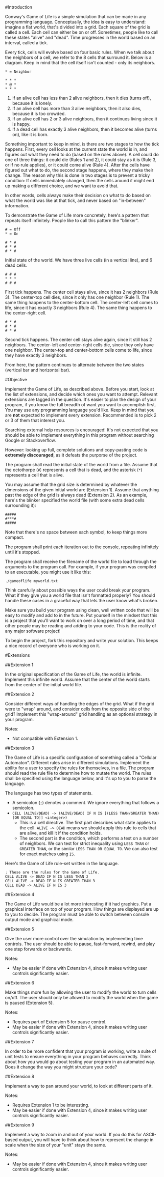 #Introduction

Conway's Game of Life is a simple simulation that can be made in any programming language. Conceptually, the idea is easy to understand: imagine a flat world, that's divided into a grid. Each square of the grid is called a cell. Each cell can either be on or off. Sometimes, people like to call these states "alive" and "dead". Time progresses in the world based on an interval, called a tick.

Every tick, cells will evolve based on four basic rules. When we talk about the neighbors of a cell, we refer to the 8 cells that surround it. Below is a diagram. Keep in mind that the cell itself isn't counted - only its neighbors.

```
* = Neighbor

* * *
* @ *
* * *
```

1. If an alive cell has less than 2 alive neighbors, then it dies (turns off), because it is lonely.
2. If an alive cell has more than 3 alive neighbors, then it also dies, because it is too crowded.
3. If an alive cell has 2 or 3 alive neighbors, then it continues living since it is happy.
4. If a dead cell has exactly 3 alive neighbors, then it becomes alive (turns on), like it is born.

Something important to keep in mind, is there are two stages to how the tick happens. First, every cell looks at the current state the world is in, and figures out what they need to do (based on the rules above). A cell could do one of three things: it could die (Rules 1 and 2), it could stay as it is (Rule 3, or if no rule applies), or it could come alive (Rule 4). After the cells have figured out what to do, the second stage happens, where they make their change. The reason why this is done in two stages is to prevent a tricky condition: If cells immediately changed, then the cells around it might end up making a different choice, and we want to avoid that.

In other words, cells always make their decision on what to do based on what the world was like at that tick, and never based on "in-between" information.

To demonstrate the Game of Life more concretely, here's a pattern that repeats itself infinitely. People like to call this pattern the "blinker".

```
# = Off
* = On

# * #
# * #
# * #
```

Initial state of the world. We have three live cells (in a vertical line), and 6 dead cells.

```
# # #
* * *
# # #
```

First tick happens. The center cell stays alive, since it has 2 neighbors (Rule 3). The center-top cell dies, since it only has one neighbor (Rule 1). The same thing happens to the center-bottom cell. The center-left cell comes to life, since it has exactly 3 neighbors (Rule 4). The same thing happens to the center-right cell.

```
# * #
# * #
# * #
```

Second tick happens. The center cell stays alive again, since it still has 2 neighbors. The center-left and center-right cells die, since they only have one neighbor. The center-top and center-bottom cells come to life, since they have exactly 3 neighbors.

From here, the pattern continues to alternate between the two states (vertical bar and horizontal bar).

#Objective

Implement the Game of Life, as described above. Before you start, look at the list of extensions, and decide which ones you want to attempt. Relevant extensions are tagged in the question. It's easier to plan the design of your program, if you know the full breadth of want you want to accomplish first. You may use any programming language you'd like. Keep in mind that you are **not** expected to implement every extension. Recommended is to pick 2 or 3 of them that interest you.

Searching external help resources is encouraged! It's not expected that you should be able to implement everything in this program without searching Google or Stackoverflow.

However: looking up full, complete solutions and copy-pasting code is **extremely discouraged**, as it defeats the purporse of the project. 

The program shall read the initial state of the world from a file. Assume that the octothorpe (`#`) represents a cell that is dead, and the asterisk (`*`) represents a cell that is alive.

You may assume that the grid size is determined by whatever the dimensions of the given initial world are (Extension 1). Assume that anything past the edge of the grid is always dead (Extension 2). As an example, here's the blinker specified the world file (with some extra dead cells surrounding it):

```
#####
#***#
#####
```

Note that there's no space between each symbol, to keep things more compact.

The program shall print each iteration out to the console, repeating infinitely until it's stopped.

The program shall receive the filename of the world file to load through the arguments to the program call. For example, if your program was compiled to an executable, you might use it like this:

```
./gameoflife myworld.txt
```

Think carefully about possible ways the user could break your program. What if they give you a world file that isn't formatted properly? You should handle these cases in a graceful way that lets the user know what's broken.

Make sure you build your program using clean, well written code that will be easy to modify and add to in the future. Put yourself in the mindset that this is a project that you'll want to work on over a long period of time, and that other people may be reading and adding to your code. This is the reality of any major software project!

To begin the project, fork this repository and write your solution. This keeps a nice record of everyone who is working on it.

#Extensions

##Extension 1

In the original specification of the Game of Life, the world is infinite. Implement this infinite world. Assume that the center of the world starts from the center of the initial world file.

##Extension 2

Consider different ways of handling the edges of the grid. What if the grid were to "wrap" around, and consider cells from the opposite side of the grid? Implement this "wrap-around" grid handling as an optional strategy in your program. 

Notes: 
* Not compatible with Extension 1.

##Extension 3

The Game of Life is a specific configuration of something called a "Cellular Automaton". Different rules arise in different simulations. Implement the ability for a user to specify the rules for themselves, in a file. The program should read the rule file to determine how to mutate the world. The rules shall be specified using the language below, and it's up to you to parse the language.

The language has two types of statements.

* A semicolon (`;`) denotes a comment. We ignore everything that follows a semicolon. 
* `CELL (ALIVE/DEAD) -> (ALIVE/DEAD) IF N IS [(LESS THAN/GREATER THAN) [OR EQUAL TO]] <integer>)`
	* This is a cell directive. The first part describes what state applies to the cell. `ALIVE -> DEAD` means we should apply this rule to cells that are alive, and kill it if the condition holds.
	* The second part is the condition, which performs a test on a number of neighbors. We can test for strict inequality using `LESS THAN` or `GREATER THAN`, or the similar `LESS THAN OR EQUAL TO`. We can also test for exact matches using `IS`.

Here's the Game of Life rule-set written in the language.

```
; These are the rules for the Game of Life.
CELL ALIVE -> DEAD IF N IS LESS THAN 2
CELL ALIVE -> DEAD IF N IS GREATER THAN 3
CELL DEAD -> ALIVE IF N IS 3
```

##Extension 4

The Game of Life would be a lot more interesting if it had graphics. Put a graphical interface on top of your program. How things are displayed are up to you to decide. The program must be able to switch between console output mode and graphical mode.

##Extension 5

Give the user more control over the simulation by implementing time controls. The user should be able to pause, fast-forward, rewind, and play one step forwards or backwards.

Notes:

* May be easier if done with Extension 4, since it makes writing user controls significantly easier.

##Extension 6

Make things more fun by allowing the user to modify the world to turn cells on/off. The user should only be allowed to modify the world when the game is paused (Extension 5).

Notes:

* Requires part of Extension 5 for pause control.
* May be easier if done with Extension 4, since it makes writing user controls significantly easier.

##Extension 7

In order to be more confident that your program is working, write a suite of unit tests to ensure everything in your program behaves correctly. Think about how you would go about testing your program in an automated way. Does it change the way you might structure your code?

##Extension 8

Implement a way to pan around your world, to look at different parts of it.

Notes:

* Requires Extension 1 to be interesting.
* May be easier if done with Extension 4, since it makes writing user controls significantly easier.

##Extension 9

Implement a way to zoom in and out of your world. If you do this for ASCII-based output, you will have to think about how to represent the change in scale when the size of your "unit" stays the same.

Notes:

* May be easier if done with Extension 4, since it makes writing user controls significantly easier.
